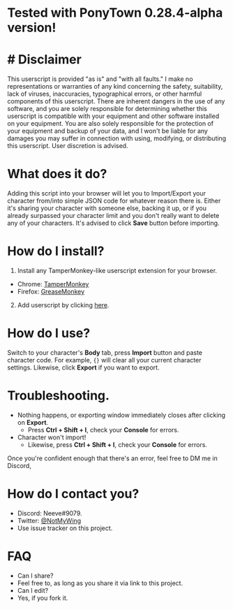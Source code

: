 # Tested with PonyTown 0.28.4-alpha version!
# # Disclaimer
This userscript is provided "as is" and "with all faults." I make no representations or warranties of any kind concerning the safety, suitability, lack of viruses, inaccuracies, typographical errors, or other harmful components of this userscript. There are inherent dangers in the use of any software, and you are solely responsible for determining whether this userscript is compatible with your equipment and other software installed on your equipment. You are also solely responsible for the protection of your equipment and backup of your data, and I won't be liable for any damages you may suffer in connection with using, modifying, or distributing this userscript. User discretion is advised.

# What does it do?
Adding this script into your browser will let you to Import/Export your character from/into simple JSON code for whatever reason there is. Either it's sharing your character with someone else, backing it up, or if you already surpassed your character limit and you don't really want to delete any of your characters.
It's advised to click **Save** button before importing.

# How do I install?
1. Install any TamperMonkey-like userscript extension for your browser.
* Chrome: [TamperMonkey](https://chrome.google.com/webstore/detail/tampermonkey/dhdgffkkebhmkfjojejmpbldmpobfkfo?hl=ru)
* Firefox: [GreaseMonkey](https://addons.mozilla.org/ru/firefox/addon/greasemonkey/)
2. Add userscript by clicking [here](https://github.com/Neeve01/PonyTown-Import-Export/raw/master/PonyTown_IE.user.js).

# How do I use?
Switch to your character's **Body** tab, press **Import** button and paste character code. For example, `{}` will clear all your current character settings.
Likewise, click **Export** if you want to export.

# Troubleshooting.
* Nothing happens, or exporting window immediately closes after clicking on **Export**.
  * Press **Ctrl + Shift + I**, check your **Console** for errors.
* Character won't import!
  * Likewise, press **Ctrl + Shift + I**, check your **Console** for errors.
  
Once you're confident enough that there's an error, feel free to DM me in Discord, 

# How do I contact you?
* Discord: Neeve#9079.
* Twitter: [@NotMyWing](https://twitter.com/NotMyWing)
* Use issue tracker on this project.

# FAQ
* Can I share?
 * Feel free to, as long as you share it via link to this project.
* Can I edit?
 * Yes, if you fork it.
